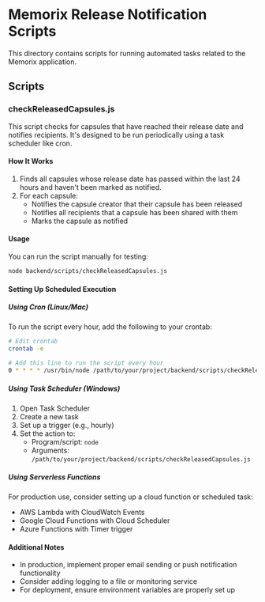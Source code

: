 # Memorix Release Notification Scripts

This directory contains scripts for running automated tasks related to the Memorix application.

## Scripts

### checkReleasedCapsules.js

This script checks for capsules that have reached their release date and notifies recipients. It's designed to be run periodically using a task scheduler like cron.

#### How It Works

1. Finds all capsules whose release date has passed within the last 24 hours and haven't been marked as notified.
2. For each capsule:
   - Notifies the capsule creator that their capsule has been released
   - Notifies all recipients that a capsule has been shared with them
   - Marks the capsule as notified

#### Usage

You can run the script manually for testing:

```bash
node backend/scripts/checkReleasedCapsules.js
```

#### Setting Up Scheduled Execution

##### Using Cron (Linux/Mac)

To run the script every hour, add the following to your crontab:

```bash
# Edit crontab
crontab -e

# Add this line to run the script every hour
0 * * * * /usr/bin/node /path/to/your/project/backend/scripts/checkReleasedCapsules.js >> /path/to/logfile.log 2>&1
```

##### Using Task Scheduler (Windows)

1. Open Task Scheduler
2. Create a new task
3. Set up a trigger (e.g., hourly)
4. Set the action to:
   - Program/script: `node`
   - Arguments: `/path/to/your/project/backend/scripts/checkReleasedCapsules.js`

##### Using Serverless Functions

For production use, consider setting up a cloud function or scheduled task:

- AWS Lambda with CloudWatch Events
- Google Cloud Functions with Cloud Scheduler
- Azure Functions with Timer trigger

#### Additional Notes

- In production, implement proper email sending or push notification functionality
- Consider adding logging to a file or monitoring service
- For deployment, ensure environment variables are properly set up
